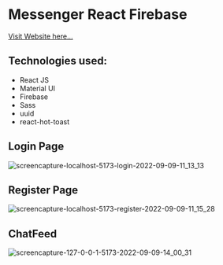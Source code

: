 # Messenger React Firebase

[Visit Website here...](https://messenger-firebase.netlify.app/login)

## Technologies used:

- React JS
 - Material UI
 - Firebase
 - Sass
 - uuid
 - react-hot-toast
 
 

## Login Page
![screencapture-localhost-5173-login-2022-09-09-11_13_13](https://user-images.githubusercontent.com/59247235/189315490-d3af29e0-7abc-4270-81b9-b9e0d710bc8b.png)

## Register Page
![screencapture-localhost-5173-register-2022-09-09-11_15_28](https://user-images.githubusercontent.com/59247235/189315505-5fe279f2-cfee-4981-a281-bcd3ad314951.png)

## ChatFeed
![screencapture-127-0-0-1-5173-2022-09-09-14_00_31](https://user-images.githubusercontent.com/59247235/189315521-5b9395ce-699c-44fe-964c-9ed74e6b1998.png)
